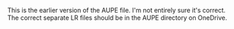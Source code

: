 This is the earlier version of the AUPE file. I'm not entirely sure it's correct.
The correct separate LR files should be in the AUPE directory on OneDrive.